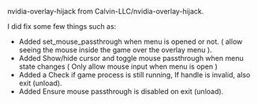 nvidia-overlay-hijack from Calvin-LLC/nvidia-overlay-hijack.

I did fix some few things such as:

- Added set_mouse_passthrough when menu is opened or not. ( allow seeing the mouse inside the game over the overlay menu ).
- Added Show/hide cursor and toggle mouse passthrough when menu state changes ( Only allow mouse input when menu is open )
- Added a Check if game process is still running, If handle is invalid, also exit (unload).
- Added Ensure mouse passthrough is disabled on exit (unload).
